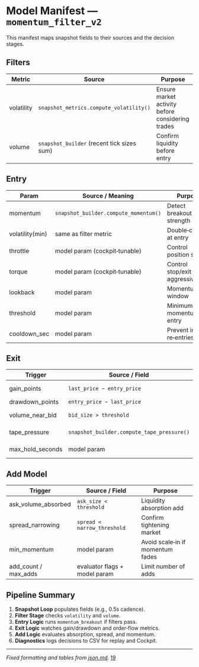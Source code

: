 # Model Manifest — `momentum_filter_v2`

This manifest maps snapshot fields to their sources and the decision stages.

## Filters
| Metric      | Source                                   | Purpose                                      |
|-------------|-------------------------------------------|----------------------------------------------|
| volatility  | `snapshot_metrics.compute_volatility()`   | Ensure market activity before considering trades |
| volume      | `snapshot_builder` (recent tick sizes sum)| Confirm liquidity before entry               |

## Entry
| Param         | Source / Meaning                         | Purpose                         |
|---------------|------------------------------------------|---------------------------------|
| momentum      | `snapshot_builder.compute_momentum()`    | Detect breakout strength        |
| volatility(min)| same as filter metric                   | Double‑check at entry           |
| throttle      | model param (cockpit‑tunable)            | Control position size           |
| torque        | model param (cockpit‑tunable)            | Control stop/exit aggressiveness|
| lookback      | model param                               | Momentum window                 |
| threshold     | model param                               | Minimum momentum for entry      |
| cooldown_sec  | model param                               | Prevent instant re‑entries      |

## Exit
| Trigger           | Source / Field                   | Purpose                  |
|-------------------|----------------------------------|--------------------------|
| gain_points       | `last_price − entry_price`       | Fixed gain take‑profit   |
| drawdown_points   | `entry_price − last_price`       | Fixed stop               |
| volume_near_bid   | `bid_size > threshold`           | Order‑flow based exit    |
| tape_pressure     | `snapshot_builder.compute_tape_pressure()` | Order‑flow exit |
| max_hold_seconds  | model param                      | Time‑based forced exit   |

## Add Model
| Trigger              | Source / Field                 | Purpose                           |
|----------------------|--------------------------------|-----------------------------------|
| ask_volume_absorbed  | `ask_size < threshold`         | Liquidity absorption add          |
| spread_narrowing     | `spread < narrow_threshold`     | Confirm tightening market         |
| min_momentum         | model param                     | Avoid scale‑in if momentum fades  |
| add_count / max_adds | evaluator flags + model param   | Limit number of adds              |

## Pipeline Summary
1. **Snapshot Loop** populates fields (e.g., 0.5s cadence).
2. **Filter Stage** checks `volatility` and `volume`.
3. **Entry Logic** runs `momentum_breakout` if filters pass.
4. **Exit Logic** watches gain/drawdown and order‑flow metrics.
5. **Add Logic** evaluates absorption, spread, and momentum.
6. **Diagnostics** logs decisions to CSV for replay and Cockpit.

---
*Fixed formatting and tables from [json.md](https://rockymountaintechnet-my.sharepoint.com/personal/mike_malone_rockymountaintech_net/Documents/Forms/DispForm.aspx?ID=2294&web=1&EntityRepresentationId=af8fc958-d041-42da-8de0-81ce67af774a).* [19](https://rockymountaintechnet-my.sharepoint.com/personal/mike_malone_rockymountaintech_net/Documents/Reflex/models/json.md)

